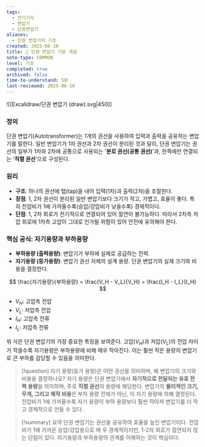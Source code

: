 ```yaml
---
tags:
  - 전기기사
  - 변압기
  - 단권변압기
aliases:
  - 단권 변압기의 기초
created: 2025-06-10
title: 📝 단권 변압기 기본 개념
note-type: COMMON
level: 기초
completed: true
archived: false
time-to-understand: 5분
last-reviewed: 2025-06-10
---
```


![[Excalidraw/단권 변압기 (draw).svg|450]]
### 정의

단권 변압기(Autotransformer)는 1개의 권선을 사용하여 입력과 출력을 공유하는 변압기를 말한다. 일반 변압기가 1차 권선과 2차 권선이 분리된 것과 달리, 단권 변압기는 권선의 일부가 1차와 2차에 공통으로 사용되는 '**분로 권선(공통 권선)**'과, 한쪽에만 연결되는 '**직렬 권선**'으로 구성된다.

### 원리
- **구조**: 하나의 권선에 탭(tap)을 내어 입력(1차)과 출력(2차)을 조절한다.
- **장점**: 1, 2차 권선이 분리된 일반 변압기보다 크기가 작고, 가볍고, 효율이 좋다. 특히 전압비가 1에 가까울수록(승압/강압비가 낮을수록) 경제적이다.
- **단점**: 1, 2차 회로가 전기적으로 연결되어 있어 절연이 불가능하다. 따라서 2차측 저압 회로에 1차측 고압이 그대로 인가될 위험이 있어 안전에 유의해야 한다.

### 핵심 공식: 자기용량과 부하용량

- **부하용량 (출력용량)**: 변압기가 부하에 실제로 공급하는 전력.
- **자기용량 (등가용량)**: 변압기 권선 자체의 설계 용량. 단권 변압기의 실제 크기와 비용을 결정한다.

$$
\frac{자기용량}{부하용량} = \frac{V_H - V_L}{V_H} = \frac{I_H - I_L}{I_H}
$$
- $V_H$: 고압측 전압
- $V_L$: 저압측 전압
- $I_H$: 고압측 전류
- $I_L$: 저압측 전류

위 식은 단권 변압기의 가장 중요한 특징을 보여준다. 고압($V_H$)과 저압($V_L$)의 전압 차이가 작을수록 자기용량은 부하용량에 비해 매우 작아진다. 이는 훨씬 작은 용량의 변압기로 큰 부하를 감당할 수 있음을 의미한다.

>[!question] 자기 용량(등가 용량)은 어떤 권선을 의미하며, 왜 변압기의 크기와 비용을 결정하나요?
>자기 용량은 단권 변압기에서 **자기적으로 전달되는 유효 전력 용량**을 의미하며, 주로 **직렬 권선**의 용량에 해당한다. 변압기의 **물리적인 크기, 무게, 그리고 제작 비용**은 부하 용량 전체가 아닌, 이 자기 용량에 의해 결정된다. 전압비가 1에 가까울수록 자기 용량이 부하 용량보다 훨씬 작아져 변압기를 더 작고 경제적으로 만들 수 있다.

>[!summary] 요약
>단권 변압기는 권선을 공유하여 효율을 높인 변압기이다. 전압비가 1에 가까운 승압/강압용으로 매
>우 경제적이지만, 1-2차 회로가 절연되지 않는 단점이 있다. 자기용량과 부하용량의 관계를 이해하는 것이 핵심이다.